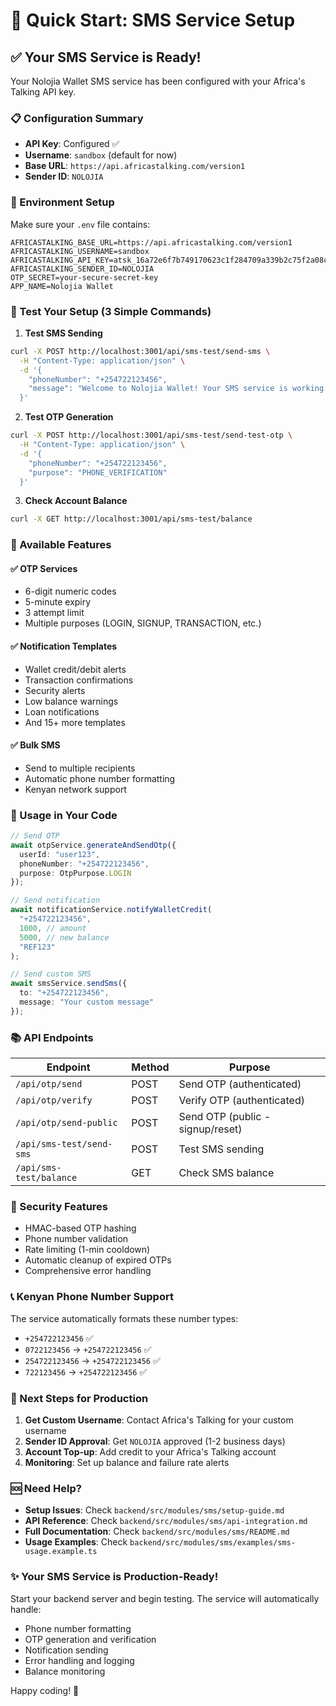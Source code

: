 # 🚀 Quick Start: SMS Service Setup

## ✅ Your SMS Service is Ready!

Your Nolojia Wallet SMS service has been configured with your Africa's Talking API key.

### 📋 Configuration Summary
- **API Key**: Configured ✅
- **Username**: `sandbox` (default for now)
- **Base URL**: `https://api.africastalking.com/version1`
- **Sender ID**: `NOLOJIA`

### 🔧 Environment Setup
Make sure your `.env` file contains:
```env
AFRICASTALKING_BASE_URL=https://api.africastalking.com/version1
AFRICASTALKING_USERNAME=sandbox
AFRICASTALKING_API_KEY=atsk_16a72e6f7b749170623c1f284709a339b2c75f2a08c0a8e3138d5cd953c399976463bc45
AFRICASTALKING_SENDER_ID=NOLOJIA
OTP_SECRET=your-secure-secret-key
APP_NAME=Nolojia Wallet
```

### 🧪 Test Your Setup (3 Simple Commands)

1. **Test SMS Sending**
```bash
curl -X POST http://localhost:3001/api/sms-test/send-sms \
  -H "Content-Type: application/json" \
  -d '{
    "phoneNumber": "+254722123456",
    "message": "Welcome to Nolojia Wallet! Your SMS service is working."
  }'
```

2. **Test OTP Generation**
```bash
curl -X POST http://localhost:3001/api/sms-test/send-test-otp \
  -H "Content-Type: application/json" \
  -d '{
    "phoneNumber": "+254722123456",
    "purpose": "PHONE_VERIFICATION"
  }'
```

3. **Check Account Balance**
```bash
curl -X GET http://localhost:3001/api/sms-test/balance
```

### 📱 Available Features

#### ✅ **OTP Services**
- 6-digit numeric codes
- 5-minute expiry
- 3 attempt limit
- Multiple purposes (LOGIN, SIGNUP, TRANSACTION, etc.)

#### ✅ **Notification Templates**
- Wallet credit/debit alerts
- Transaction confirmations
- Security alerts
- Low balance warnings
- Loan notifications
- And 15+ more templates

#### ✅ **Bulk SMS**
- Send to multiple recipients
- Automatic phone number formatting
- Kenyan network support

### 🎯 Usage in Your Code

```typescript
// Send OTP
await otpService.generateAndSendOtp({
  userId: "user123",
  phoneNumber: "+254722123456",
  purpose: OtpPurpose.LOGIN
});

// Send notification
await notificationService.notifyWalletCredit(
  "+254722123456",
  1000, // amount
  5000, // new balance
  "REF123"
);

// Send custom SMS
await smsService.sendSms({
  to: "+254722123456",
  message: "Your custom message"
});
```

### 📚 API Endpoints

| Endpoint | Method | Purpose |
|----------|--------|---------|
| `/api/otp/send` | POST | Send OTP (authenticated) |
| `/api/otp/verify` | POST | Verify OTP (authenticated) |
| `/api/otp/send-public` | POST | Send OTP (public - signup/reset) |
| `/api/sms-test/send-sms` | POST | Test SMS sending |
| `/api/sms-test/balance` | GET | Check SMS balance |

### 🔐 Security Features
- HMAC-based OTP hashing
- Phone number validation
- Rate limiting (1-min cooldown)
- Automatic cleanup of expired OTPs
- Comprehensive error handling

### 📞 Kenyan Phone Number Support
The service automatically formats these number types:
- `+254722123456` ✅
- `0722123456` → `+254722123456` ✅
- `254722123456` → `+254722123456` ✅
- `722123456` → `+254722123456` ✅

### 🚨 Next Steps for Production

1. **Get Custom Username**: Contact Africa's Talking for your custom username
2. **Sender ID Approval**: Get `NOLOJIA` approved (1-2 business days)
3. **Account Top-up**: Add credit to your Africa's Talking account
4. **Monitoring**: Set up balance and failure rate alerts

### 🆘 Need Help?

- **Setup Issues**: Check `backend/src/modules/sms/setup-guide.md`
- **API Reference**: Check `backend/src/modules/sms/api-integration.md`
- **Full Documentation**: Check `backend/src/modules/sms/README.md`
- **Usage Examples**: Check `backend/src/modules/sms/examples/sms-usage.example.ts`

### ✨ Your SMS Service is Production-Ready!

Start your backend server and begin testing. The service will automatically handle:
- Phone number formatting
- OTP generation and verification
- Notification sending
- Error handling and logging
- Balance monitoring

Happy coding! 🎉